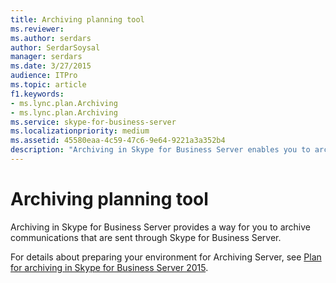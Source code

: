 ```yaml
---
title: Archiving planning tool
ms.reviewer: 
ms.author: serdars
author: SerdarSoysal
manager: serdars
ms.date: 3/27/2015
audience: ITPro
ms.topic: article
f1.keywords:
- ms.lync.plan.Archiving
- ms.lync.plan.Archiving
ms.service: skype-for-business-server
ms.localizationpriority: medium
ms.assetid: 45580eaa-4c59-47c6-9e64-9221a3a352b4
description: "Archiving in Skype for Business Server enables you to archive communications that are sent through Skype for Business Server."
---
```


# Archiving planning tool
 
Archiving in Skype for Business Server provides a way for you to archive communications that are sent through Skype for Business Server.
  
For details about preparing your environment for Archiving Server, see [Plan for archiving in Skype for Business Server 2015](../../plan-your-deployment/archiving/archiving.md).
  
